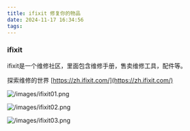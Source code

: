 ```yaml
---
title: ifixit 修复你的物品
date: 2024-11-17 16:34:56
tags:
---
```


### ifixit

ifixit是一个维修社区，里面包含维修手册，售卖维修工具，配件等。

探索维修的世界 [https://zh.ifixit.com/](https://zh.ifixit.com/)

![/images/ifixit01.png](/images/ifixit01.png)

![/images/ifixit02.png](/images/ifixit02.png)

![/images/ifixit03.png](/images/ifixit03.png)

